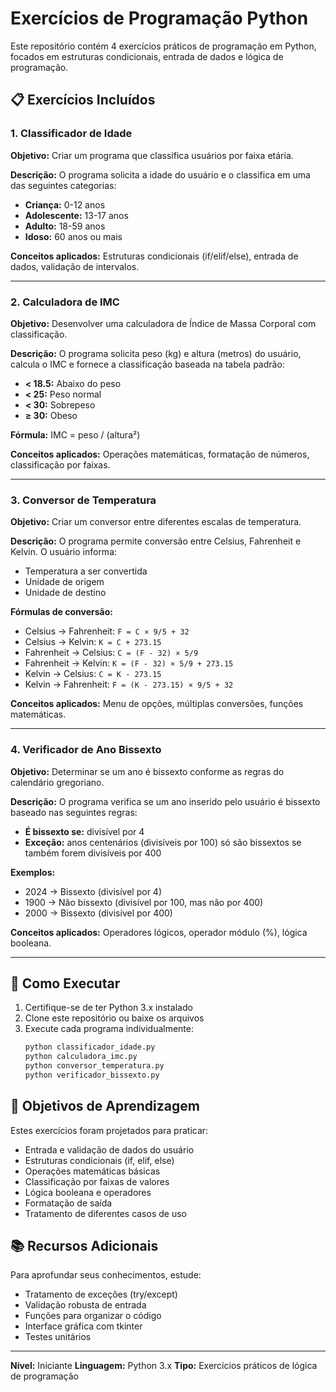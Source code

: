 # Exercícios de Programação Python

Este repositório contém 4 exercícios práticos de programação em Python, focados em estruturas condicionais, entrada de dados e lógica de programação.

## 📋 Exercícios Incluídos

### 1. Classificador de Idade
**Objetivo:** Criar um programa que classifica usuários por faixa etária.

**Descrição:** O programa solicita a idade do usuário e o classifica em uma das seguintes categorias:
- **Criança:** 0-12 anos
- **Adolescente:** 13-17 anos  
- **Adulto:** 18-59 anos
- **Idoso:** 60 anos ou mais

**Conceitos aplicados:** Estruturas condicionais (if/elif/else), entrada de dados, validação de intervalos.

---

### 2. Calculadora de IMC
**Objetivo:** Desenvolver uma calculadora de Índice de Massa Corporal com classificação.

**Descrição:** O programa solicita peso (kg) e altura (metros) do usuário, calcula o IMC e fornece a classificação baseada na tabela padrão:
- **< 18.5:** Abaixo do peso
- **< 25:** Peso normal  
- **< 30:** Sobrepeso
- **≥ 30:** Obeso

**Fórmula:** IMC = peso / (altura²)

**Conceitos aplicados:** Operações matemáticas, formatação de números, classificação por faixas.

---

### 3. Conversor de Temperatura
**Objetivo:** Criar um conversor entre diferentes escalas de temperatura.

**Descrição:** O programa permite conversão entre Celsius, Fahrenheit e Kelvin. O usuário informa:
- Temperatura a ser convertida
- Unidade de origem
- Unidade de destino

**Fórmulas de conversão:**
- Celsius → Fahrenheit: `F = C × 9/5 + 32`
- Celsius → Kelvin: `K = C + 273.15`
- Fahrenheit → Celsius: `C = (F - 32) × 5/9`
- Fahrenheit → Kelvin: `K = (F - 32) × 5/9 + 273.15`
- Kelvin → Celsius: `C = K - 273.15`
- Kelvin → Fahrenheit: `F = (K - 273.15) × 9/5 + 32`

**Conceitos aplicados:** Menu de opções, múltiplas conversões, funções matemáticas.

---

### 4. Verificador de Ano Bissexto
**Objetivo:** Determinar se um ano é bissexto conforme as regras do calendário gregoriano.

**Descrição:** O programa verifica se um ano inserido pelo usuário é bissexto baseado nas seguintes regras:
- **É bissexto se:** divisível por 4
- **Exceção:** anos centenários (divisíveis por 100) só são bissextos se também forem divisíveis por 400

**Exemplos:**
- 2024 → Bissexto (divisível por 4)
- 1900 → Não bissexto (divisível por 100, mas não por 400)
- 2000 → Bissexto (divisível por 400)

**Conceitos aplicados:** Operadores lógicos, operador módulo (%), lógica booleana.

---

## 🚀 Como Executar

1. Certifique-se de ter Python 3.x instalado
2. Clone este repositório ou baixe os arquivos
3. Execute cada programa individualmente:
   ```bash
   python classificador_idade.py
   python calculadora_imc.py
   python conversor_temperatura.py
   python verificador_bissexto.py
   ```

## 🎯 Objetivos de Aprendizagem

Estes exercícios foram projetados para praticar:
- Entrada e validação de dados do usuário
- Estruturas condicionais (if, elif, else)
- Operações matemáticas básicas
- Classificação por faixas de valores
- Lógica booleana e operadores
- Formatação de saída
- Tratamento de diferentes casos de uso

## 📚 Recursos Adicionais

Para aprofundar seus conhecimentos, estude:
- Tratamento de exceções (try/except)
- Validação robusta de entrada
- Funções para organizar o código
- Interface gráfica com tkinter
- Testes unitários

---

**Nível:** Iniciante
**Linguagem:** Python 3.x
**Tipo:** Exercícios práticos de lógica de programação
